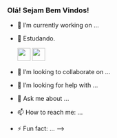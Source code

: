 ### Olá! Sejam Bem Vindos!

- 🔭 I’m currently working on ...
- 🌱 Estudando.

  <img src="https://cdn.jsdelivr.net/gh/devicons/devicon/icons/javascript/javascript-original.svg" width = "30" height = "30" />
  <img src="https://cdn.jsdelivr.net/gh/devicons/devicon/icons/java/java-original.svg" width = "30" height = "30" />
          
          
- 👯 I’m looking to collaborate on ...
- 🤔 I’m looking for help with ...
- 💬 Ask me about ...
- 📫 How to reach me: ...
- ⚡ Fun fact: ...
-->
